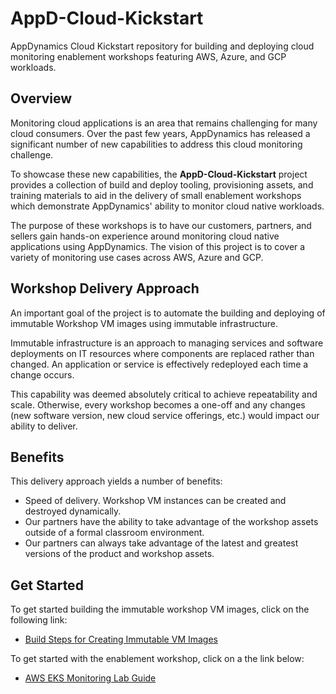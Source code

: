 # AppD-Cloud-Kickstart

AppDynamics Cloud Kickstart repository for building and deploying cloud monitoring
enablement workshops featuring AWS, Azure, and GCP workloads. 

## Overview

Monitoring cloud applications is an area that remains challenging for many cloud
consumers. Over the past few years, AppDynamics has released a significant number
of new capabilities to address this cloud monitoring challenge.

To showcase these new capabilities, the **AppD-Cloud-Kickstart** project
provides a collection of build and deploy tooling, provisioning assets, and
training materials to aid in the delivery of small enablement workshops which
demonstrate AppDynamics' ability to monitor cloud native workloads.

The purpose of these workshops is to have our customers, partners, and sellers
gain hands-on experience around monitoring cloud native applications using
AppDynamics. The vision of this project is to cover a variety of monitoring
use cases across AWS, Azure and GCP.

## Workshop Delivery Approach

An important goal of the project is to automate the building and deploying of
immutable Workshop VM images using immutable infrastructure.

Immutable infrastructure is an approach to managing services and software
deployments on IT resources where components are replaced rather than changed.
An application or service is effectively redeployed each time a change occurs.

This capability was deemed absolutely critical to achieve repeatability and scale.
Otherwise, every workshop becomes a one-off and any changes (new software version,
new cloud service offerings, etc.) would impact our ability to deliver.

## Benefits

This delivery approach yields a number of benefits:

-	Speed of delivery. Workshop VM instances can be created and destroyed dynamically.
-	Our partners have the ability to take advantage of the workshop assets outside of a formal classroom environment.
-	Our partners can always take advantage of the latest and greatest versions of the product and workshop assets.

## Get Started

To get started building the immutable workshop VM images, click on the following link:

-	[Build Steps for Creating Immutable VM Images](BUILD_STEPS_FOR_CREATING_IMMUTABLE_VM_IMAGES.md)

To get started with the enablement workshop, click on a the link below:

-	[AWS EKS Monitoring Lab Guide](workshops/aws/eks-monitoring-lab/aws-eks-monitoring.md)
